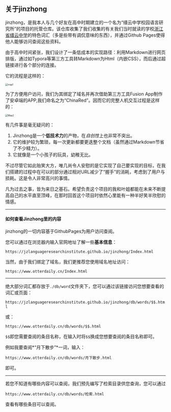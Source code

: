 ## 关于jinzhong

jinzhong，是我本人与几个好友在高中时期建立的一个名为“缙云中学校园语言研究所”的项目的托管仓库。该仓库收集了我们收集的有关我们当时就读的学校<u>浙江省缙云中学</u>的特色词汇（多是些带有调侃意味的东西），并通过Github Pages使得他人能够访问查阅这些资料。

由于高中时间紧张，我们设计了一条低成本的实现路径：利用Markdown进行网页排版，通过如Typora等第三方工具转Markdown为Html（内嵌CSS），而后通过超链接进行各个部分的连接。

它的流程是这样的：

<img src="https://gitee.com/leewendao/jinzhong/raw/master/db/pic/Map1.jpg" alt="map1" style="zoom:50%;" />

为了方便用户访问，我们为其绑定了域名并再次借助第三方工具Fusion App制作了安卓端的APP,我们命名之为“ChinaRed”。因而它的完整人机交互过程是这样的：

<img src="https://gitee.com/leewendao/jinzhong/raw/master/db/pic/map2.jpg" alt="Map2" style="zoom:50%;" />

有几件事是毫无疑问的：

1. Jinzhong是一个**低技术力**的产物，在*自创性*上也非常不突出。
2. 它的维护较为繁琐，每一次更新都要更迭整个文档（虽然通过Markdown节省了不少精力）。
3. 它就像是一个小孩子的玩具，幼稚无比。

不过尽管它如此贻笑大方，唯几尚令人安慰的是它实现了自己要实现的目标，在我们搭建的过程中在可以的部分通过相对URL减少了“握手”的消耗，考虑到了用户与损耗。这是令人非常高兴的事情。

凡为过去之事，皆为来日之基石。希望负责这个项目的我和叶姐都能在未来不断提高自己的水平直至顶峰，在那时回首这个项目时依然心里能有一种半好笑半欣慰的情感。

***

#### 如何查看Jinzhong里的内容

jinzhong的一切内容基于GithubPages为用户访问查阅。

您可以通过在浏览器内输入官网地址了解一些**基本信息**：

`https://jzlanguageresearchinstitute.github.io/jinzhong/Index.html`

当然，由于我们绑定了域名，我们更推荐您使用域名地址访问：

`https://www.otterdaily.cn/Index.html`

***

绝大部分词汇都存放于`./db/word`文件夹下，您可以通过该链接访问您想要查看的词汇或页面：

`https://jzlanguageresearchinstitute.github.io/jinzhong/db/words/$$.html`

或：

`https://www.otterdaily.cn/db/words/$$.html`

`$$`即您需要查阅的条目名称，在输入时将`$$`换成您想要查阅的条目名称即可。

例如我要查阅*“月下散步”*一词，输入：

`https://www.otterdaily.cn/db/words/月下散步.html`

即可。

***

若您不知道有哪些内容可以查阅，我们预先编写了检索目录供您查询，您可以通过

`https://www.otterdaily.cn/db/words/检索.html`

查看有哪些条目可以查阅。
